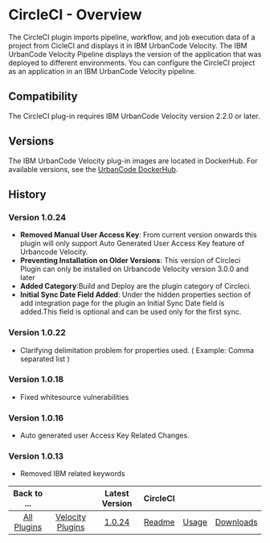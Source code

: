 
# CircleCI - Overview

The CircleCI plugin imports pipeline, workflow, and job execution data of a project from CicleCI and displays it in IBM UrbanCode Velocity. The IBM UrbanCode Velocity Pipeline displays the version of the application that was deployed to different environments. You can configure the CircleCI project as an application in an IBM UrbanCode Velocity pipeline.

## Compatibility

The CircleCI plug-in requires IBM UrbanCode Velocity version 2.2.0 or later.


## Versions

The IBM UrbanCode Velocity plug-in images are located in DockerHub. For available versions, see the [UrbanCode DockerHub](https://hub.docker.com/r/urbancode/ucv-ext-circleci/tags).

## History

### Version 1.0.24

* **Removed Manual User Access Key**: From current version onwards this plugin will only support Auto Generated User Access Key feature of Urbancode Velocity.
* **Preventing Installation on Older Versions**: This version of Circleci Plugin can only be installed on Urbancode Velocity version 3.0.0 and later
* **Added Category**:Build and Deploy are the plugin category of Circleci.
* **Initial Sync Date Field Added**: Under the hidden properties section of add integration page for the plugin an Initial Sync Date field is added.This field is optional and can be used only for the first sync.

### Version 1.0.22

* Clarifying delimitation problem for properties used. ( Example: Comma separated list )

### Version 1.0.18

* Fixed whitesource vulnerabilities

### Version 1.0.16

* Auto generated user Access Key Related Changes.

### Version 1.0.13

* Removed IBM related keywords



|Back to ...||Latest Version|CircleCI |||
| :---: | :---: | :---: | :---: | :---: | :---: |
|[All Plugins](../../index.md)|[Velocity Plugins](../README.md)|[1.0.24](https://raw.githubusercontent.com/UrbanCode/IBM-UCV-PLUGINS/main/files/ucv-ext-circleci/ucv-ext-circleci-1.0.24.tar.7z.001)|[Readme](README.md)|[Usage](usage.md)|[Downloads](downloads.md)|

